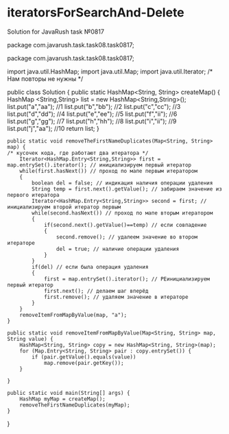 # iteratorsForSearchAnd-Delete
Solution for JavaRush task №0817

package com.javarush.task.task08.task0817;

package com.javarush.task.task08.task0817;

import java.util.HashMap;
import java.util.Map;
import java.util.Iterator;
/* 
Нам повторы не нужны
*/

public class Solution {
    public static HashMap<String, String> createMap() {
        HashMap <String,String> list = new HashMap<String,String>();
        list.put("a","aa"); //1
        list.put("b","bb"); //2
        list.put("c","cc"); //3
        list.put("d","dd"); //4
        list.put("e","ee"); //5
        list.put("f","ii"); //6
        list.put("g","gg"); //7
        list.put("h","hh"); //8
        list.put("i","ii"); //9
        list.put("j","aa"); //10
        return list;
    }

    public static void removeTheFirstNameDuplicates(Map<String, String> map) {
    /* кусочек кода, где работают два итератора */
        Iterator<HashMap.Entry<String,String>> first = map.entrySet().iterator(); // инициализируем первый итератор
        while(first.hasNext()) // проход по мапе первым итератором
        {
            boolean del = false; // индикация наличия операции удаления
            String temp = first.next().getValue(); // забираем значение из первого итератора
            Iterator<HashMap.Entry<String,String>> second = first; // инициализируем второй итератор первым
            while(second.hasNext()) // проход по мапе вторым итератором
            {
                if(second.next().getValue()==temp) // если совпадение
                {
                    second.remove(); // удалеем значение во втором итераторе
                    del = true; // наличие операции удаления
                }
            }
            if(del) // если была операция удаления
            {
                first = map.entrySet().iterator(); // РЕинициализируем первый итератор
                first.next(); // делаем шаг вперёд
                first.remove(); // удаляем значение в итераторе
            }
        }
        removeItemFromMapByValue(map, "a");
    }

    public static void removeItemFromMapByValue(Map<String, String> map, String value) {
        HashMap<String, String> copy = new HashMap<String, String>(map);
        for (Map.Entry<String, String> pair : copy.entrySet()) {
            if (pair.getValue().equals(value))
                map.remove(pair.getKey());
        }

    }

    public static void main(String[] args) {
        HashMap myMap = createMap();
        removeTheFirstNameDuplicates(myMap);
    }
}
